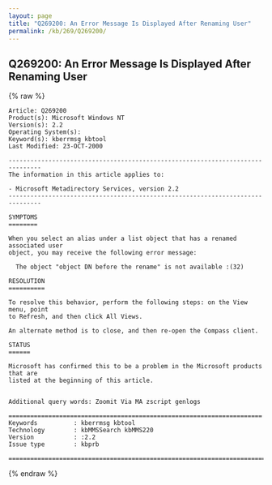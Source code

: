 ```yaml
---
layout: page
title: "Q269200: An Error Message Is Displayed After Renaming User"
permalink: /kb/269/Q269200/
---
```


## Q269200: An Error Message Is Displayed After Renaming User

{% raw %}

	Article: Q269200
	Product(s): Microsoft Windows NT
	Version(s): 2.2
	Operating System(s): 
	Keyword(s): kberrmsg kbtool
	Last Modified: 23-OCT-2000
	
	-------------------------------------------------------------------------------
	The information in this article applies to:
	
	- Microsoft Metadirectory Services, version 2.2 
	-------------------------------------------------------------------------------
	
	SYMPTOMS
	========
	
	When you select an alias under a list object that has a renamed associated user
	object, you may receive the following error message:
	
	  The object "object DN before the rename" is not available :(32)
	
	RESOLUTION
	==========
	
	To resolve this behavior, perform the following steps: on the View menu, point
	to Refresh, and then click All Views.
	
	An alternate method is to close, and then re-open the Compass client.
	
	STATUS
	======
	
	Microsoft has confirmed this to be a problem in the Microsoft products that are
	listed at the beginning of this article.
	
	
	Additional query words: Zoomit Via MA zscript genlogs
	
	======================================================================
	Keywords          : kberrmsg kbtool 
	Technology        : kbMMSSearch kbMMS220
	Version           : :2.2
	Issue type        : kbprb
	
	=============================================================================
	

{% endraw %}
